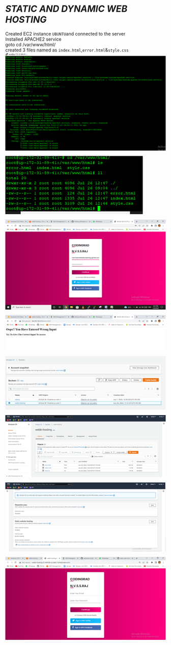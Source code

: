 # ***STATIC AND DYNAMIC WEB HOSTING***  
Created EC2 instance `UBUNTU`and connected to the server  
Installed APACHE2 service  
goto cd /var/www/html/  
created 3 files named as `index.html`,`error.html`&`style.css`  
![web-hosting](https://github.com/SaaiRaj/DEVOPS/blob/main/Static%20%26%20Dynamic%20Web%20Hosting/images/web.PNG)  

![web-hosting](https://github.com/SaaiRaj/DEVOPS/blob/main/Static%20%26%20Dynamic%20Web%20Hosting/images/web1.PNG)  

![web-hosting](https://github.com/SaaiRaj/DEVOPS/blob/main/Static%20%26%20Dynamic%20Web%20Hosting/images/web2.PNG)  

![web-hosting](https://github.com/SaaiRaj/DEVOPS/blob/main/Static%20%26%20Dynamic%20Web%20Hosting/images/web3.PNG)  

![web-hosting](https://github.com/SaaiRaj/DEVOPS/blob/main/Static%20%26%20Dynamic%20Web%20Hosting/images/web4.PNG)  

![web-hosting](https://github.com/SaaiRaj/DEVOPS/blob/main/Static%20%26%20Dynamic%20Web%20Hosting/images/web5.PNG)  

![web-hosting](https://github.com/SaaiRaj/DEVOPS/blob/main/Static%20%26%20Dynamic%20Web%20Hosting/images/web6.PNG)  

![web-hosting](https://github.com/SaaiRaj/DEVOPS/blob/main/Static%20%26%20Dynamic%20Web%20Hosting/images/web7.PNG)  


